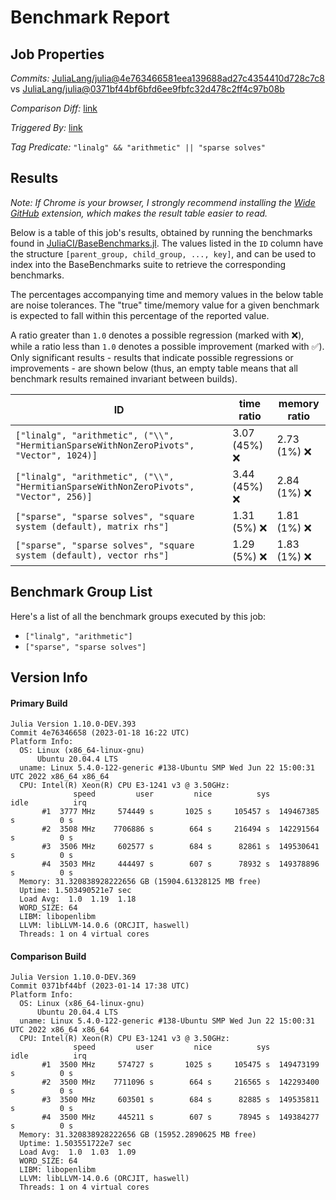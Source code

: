 # Benchmark Report

## Job Properties

*Commits:* [JuliaLang/julia@4e763466581eea139688ad27c4354410d728c7c8](https://github.com/JuliaLang/julia/commit/4e763466581eea139688ad27c4354410d728c7c8) vs [JuliaLang/julia@0371bf44bf6bfd6ee9fbfc32d478c2ff4c97b08b](https://github.com/JuliaLang/julia/commit/0371bf44bf6bfd6ee9fbfc32d478c2ff4c97b08b)

*Comparison Diff:* [link](https://github.com/JuliaLang/julia/compare/0371bf44bf6bfd6ee9fbfc32d478c2ff4c97b08b..4e763466581eea139688ad27c4354410d728c7c8)

*Triggered By:* [link](https://github.com/JuliaLang/julia/commit/4e763466581eea139688ad27c4354410d728c7c8#commitcomment-98651546)

*Tag Predicate:* `"linalg" && "arithmetic" || "sparse solves"`

## Results

*Note: If Chrome is your browser, I strongly recommend installing the [Wide GitHub](https://chrome.google.com/webstore/detail/wide-github/kaalofacklcidaampbokdplbklpeldpj?hl=en)
extension, which makes the result table easier to read.*

Below is a table of this job's results, obtained by running the benchmarks found in
[JuliaCI/BaseBenchmarks.jl](https://github.com/JuliaCI/BaseBenchmarks.jl). The values
listed in the `ID` column have the structure `[parent_group, child_group, ..., key]`,
and can be used to index into the BaseBenchmarks suite to retrieve the corresponding
benchmarks.

The percentages accompanying time and memory values in the below table are noise tolerances. The "true"
time/memory value for a given benchmark is expected to fall within this percentage of the reported value.

A ratio greater than `1.0` denotes a possible regression (marked with :x:), while a ratio less
than `1.0` denotes a possible improvement (marked with :white_check_mark:). Only significant results - results
that indicate possible regressions or improvements - are shown below (thus, an empty table means that all
benchmark results remained invariant between builds).

| ID | time ratio | memory ratio |
|----|------------|--------------|
| `["linalg", "arithmetic", ("\\", "HermitianSparseWithNonZeroPivots", "Vector", 1024)]` | 3.07 (45%) :x: | 2.73 (1%) :x: |
| `["linalg", "arithmetic", ("\\", "HermitianSparseWithNonZeroPivots", "Vector", 256)]` | 3.44 (45%) :x: | 2.84 (1%) :x: |
| `["sparse", "sparse solves", "square system (default), matrix rhs"]` | 1.31 (5%) :x: | 1.81 (1%) :x: |
| `["sparse", "sparse solves", "square system (default), vector rhs"]` | 1.29 (5%) :x: | 1.83 (1%) :x: |

## Benchmark Group List

Here's a list of all the benchmark groups executed by this job:

- `["linalg", "arithmetic"]`
- `["sparse", "sparse solves"]`

## Version Info

#### Primary Build

```
Julia Version 1.10.0-DEV.393
Commit 4e76346658 (2023-01-18 16:22 UTC)
Platform Info:
  OS: Linux (x86_64-linux-gnu)
      Ubuntu 20.04.4 LTS
  uname: Linux 5.4.0-122-generic #138-Ubuntu SMP Wed Jun 22 15:00:31 UTC 2022 x86_64 x86_64
  CPU: Intel(R) Xeon(R) CPU E3-1241 v3 @ 3.50GHz: 
              speed         user         nice          sys         idle          irq
       #1  3777 MHz     574449 s       1025 s     105457 s  149467385 s          0 s
       #2  3508 MHz    7706886 s        664 s     216494 s  142291564 s          0 s
       #3  3506 MHz     602577 s        684 s      82861 s  149530641 s          0 s
       #4  3503 MHz     444497 s        607 s      78932 s  149378896 s          0 s
  Memory: 31.320838928222656 GB (15904.61328125 MB free)
  Uptime: 1.503490521e7 sec
  Load Avg:  1.0  1.19  1.18
  WORD_SIZE: 64
  LIBM: libopenlibm
  LLVM: libLLVM-14.0.6 (ORCJIT, haswell)
  Threads: 1 on 4 virtual cores

```

#### Comparison Build

```
Julia Version 1.10.0-DEV.369
Commit 0371bf44bf (2023-01-14 17:38 UTC)
Platform Info:
  OS: Linux (x86_64-linux-gnu)
      Ubuntu 20.04.4 LTS
  uname: Linux 5.4.0-122-generic #138-Ubuntu SMP Wed Jun 22 15:00:31 UTC 2022 x86_64 x86_64
  CPU: Intel(R) Xeon(R) CPU E3-1241 v3 @ 3.50GHz: 
              speed         user         nice          sys         idle          irq
       #1  3500 MHz     574727 s       1025 s     105475 s  149473199 s          0 s
       #2  3500 MHz    7711096 s        664 s     216565 s  142293400 s          0 s
       #3  3500 MHz     603501 s        684 s      82885 s  149535811 s          0 s
       #4  3500 MHz     445211 s        607 s      78945 s  149384277 s          0 s
  Memory: 31.320838928222656 GB (15952.2890625 MB free)
  Uptime: 1.503551722e7 sec
  Load Avg:  1.0  1.03  1.09
  WORD_SIZE: 64
  LIBM: libopenlibm
  LLVM: libLLVM-14.0.6 (ORCJIT, haswell)
  Threads: 1 on 4 virtual cores

```
